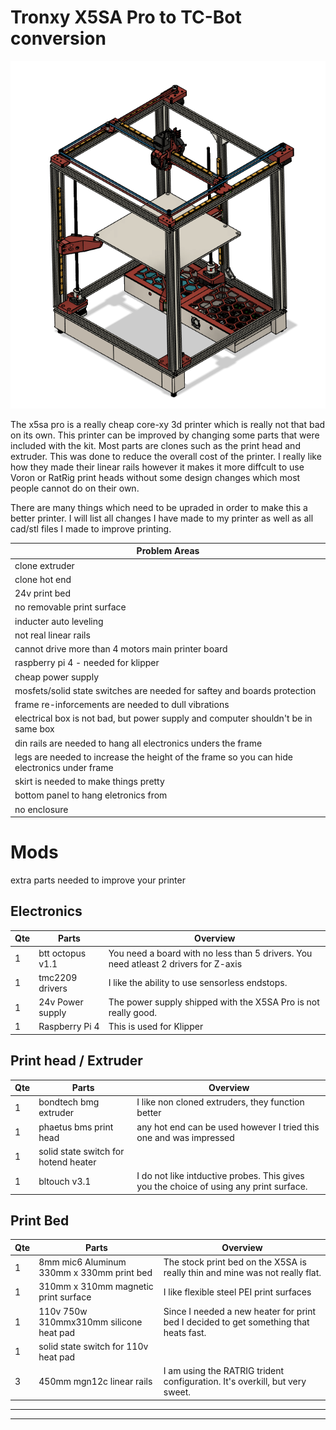 # Tronxy X5SA Pro to TC-Bot conversion


![Image](https://github.com/Aldures/3d-Printer/blob/main/moded.png?raw=true)

The x5sa pro is a really cheap core-xy 3d printer which is really not that bad on its own. This printer can be improved by changing some parts that were included with the kit. Most parts are clones such as the print head and extruder. This was done to reduce the overall cost of the printer. I really like how they made their linear rails however it makes it more diffcult to use Voron or RatRig print heads without some design changes which most people cannot do on their own.

There are many things which need to be upraded in order to make this a better printer. I will list all changes I have made to my printer as well as all cad/stl files I made to improve printing.

|Problem Areas                                                                                      |
|---------------------------------------------------------------------------------------------------|
|clone extruder|
|clone hot end|
|24v print bed|
|no removable print surface|
|inducter auto leveling|
|not real linear rails|
|cannot drive more than 4 motors main printer board|
|raspberry pi 4 - needed for klipper |
|cheap power supply|
|mosfets/solid state switches are needed for saftey and boards protection|
|frame re-inforcements are needed to dull vibrations|
|electrical box is not bad, but power supply and computer shouldn't be in same box|
|din rails are needed to hang all electronics unders the frame|
|legs are needed to increase the height of the frame so you can hide electronics under frame|
|skirt is needed to make things pretty|
|bottom panel to hang eletronics from|
|no enclosure|


# Mods
extra parts needed to improve your printer

## Electronics
| Qte | Parts                                         |      Overview                                                                       |
|-----|-----------------------------------------------|-------------------------------------------------------------------------------------|
|1| btt octopus v1.1 | You need a board with no less than 5 drivers. You need atleast 2 drivers for Z-axis|
|1| tmc2209 drivers | I like the ability to use sensorless endstops. |
|1| 24v Power supply | The power supply shipped with the X5SA Pro is not really good. |
|1| Raspberry Pi 4 | This is used for Klipper |


## Print head / Extruder
| Qte | Parts                                         |      Overview                                                                       |
|-----|-----------------------------------------------|-------------------------------------------------------------------------------------|
|1| bondtech bmg extruder | I like non cloned extruders, they function better |
|1| phaetus bms print head | any hot end can be used however I tried this one and was impressed |
|1| solid state switch for hotend heater ||
|1| bltouch v3.1 | I do not like intductive probes. This gives you the choice of using any print surface. |


## Print Bed
| Qte | Parts                                         |      Overview                                                                       |
|-----|-----------------------------------------------|-------------------------------------------------------------------------------------|
|1| 8mm mic6 Aluminum 330mm x 330mm print bed | The stock print bed on the X5SA is really thin and mine was not really flat. |
|1| 310mm x 310mm magnetic print surface | I like flexible steel PEI print surfaces |
|1| 110v 750w 310mmx310mm silicone heat pad | Since I needed a new heater for print bed I decided to get something that heats fast.|
|1| solid state switch for 110v heat pad||
|3| 450mm mgn12c linear rails | I am using the RATRIG trident configuration. It's overkill, but very sweet.|

---------------------------------------------------------------------------------------------------------------------------------------------
---------------------------------------------------------------------------------------------------------------------------------------------






